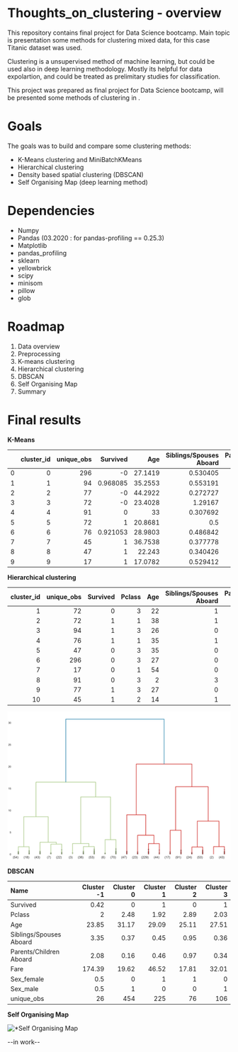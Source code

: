 # Thoughts_on_clustering - overview 

This repository contains final project for Data Science bootcamp. Main topic is presentation some methods for clustering mixed data, for this case Titanic dataset was used.

Clustering is a unsupervised method of machine learning, but could be used also in deep learning methodology. Mostly its helpful for data expolartion, and could be treated as prelimitary studies for classification.

This project was prepared as final project for Data Science bootcamp, will be presented some methods of clustering in .

# Goals

The goals was to build and compare some clustering methods:
  - K-Means clustering and MiniBatchKMeans
  - Hierarchical clustering
  - Density based spatial clustering (DBSCAN)
  - Self Organising Map (deep learning method)


# Dependencies

  - Numpy
  - Pandas (03.2020 : for pandas-profiling == 0.25.3)
  - Matplotlib
  - pandas_profiling
  - sklearn
  - yellowbrick
  - scipy
  - minisom
  - pillow
  - glob
  
  
# Roadmap

 1. Data overview 
 2. Preprocessing
 3. K-means clustering
 4. Hierarchical clustering
 5. DBSCAN 
 6. Self Organising Map
 7. Summary

# Final results 

**K-Means**


|    |   cluster_id |   unique_obs |   Survived |     Age |   Siblings/Spouses Aboard |   Parents/Children Aboard |     Fare |   Sex_female |   Sex_male |   Pclass_1 |   Pclass_2 |   Pclass_3 |
|---:|-------------:|-------------:|-----------:|--------:|--------------------------:|--------------------------:|---------:|-------------:|-----------:|-----------:|-----------:|-----------:|
|  0 |            0 |          296 |  -0        | 27.1419 |                  0.530405 |                  0.216216 |  12.2375 |            0 |          1 |         -0 |          0 |          1 |
|  1 |            1 |           94 |   0.968085 | 35.2553 |                  0.553191 |                  0.457447 | 106.126  |            1 |          0 |          1 |          0 |          0 |
|  2 |            2 |           77 |  -0        | 44.2922 |                  0.272727 |                  0.25974  |  62.8949 |           -0 |          1 |          1 |          0 |         -0 |
|  3 |            3 |           72 |  -0        | 23.4028 |                  1.29167  |                  1.09722  |  19.7731 |            1 |          0 |         -0 |          0 |          1 |
|  4 |            4 |           91 |   0        | 33      |                  0.307692 |                  0.142857 |  19.489  |           -0 |          1 |          0 |          1 |          0 |
|  5 |            5 |           72 |   1        | 20.8681 |                  0.5      |                  0.5      |  12.4645 |            1 |          0 |         -0 |          0 |          1 |
|  6 |            6 |           76 |   0.921053 | 28.9803 |                  0.486842 |                  0.605263 |  21.9701 |            1 |          0 |         -0 |          1 |         -0 |
|  7 |            7 |           45 |   1        | 36.7538 |                  0.377778 |                  0.311111 |  74.6373 |           -0 |          1 |          1 |         -0 |         -0 |
|  8 |            8 |           47 |   1        | 22.243  |                  0.340426 |                  0.297872 |  15.5797 |           -0 |          1 |         -0 |         -0 |          1 |
|  9 |            9 |           17 |   1        | 17.0782 |                  0.529412 |                  0.647059 |  21.0951 |           -0 |          1 |          0 |          1 |          0 |


**Hierarchical clustering**

|   cluster_id |   unique_obs |   Survived |   Pclass |   Age |   Siblings/Spouses Aboard |   Parents/Children Aboard |   Fare |   Sex_female |   Sex_male |
|-------------:|-------------:|-----------:|---------:|------:|--------------------------:|--------------------------:|-------:|-------------:|-----------:|
|            1 |           72 |          0 |        3 |    22 |                         1 |                         0 |  7.25  |            0 |          1 |
|            2 |           72 |          1 |        1 |    38 |                         1 |                         0 | 71.283 |            1 |          0 |
|            3 |           94 |          1 |        3 |    26 |                         0 |                         0 |  7.925 |            1 |          0 |
|            4 |           76 |          1 |        1 |    35 |                         1 |                         0 | 53.1   |            1 |          0 |
|            5 |           47 |          0 |        3 |    35 |                         0 |                         0 |  8.05  |            0 |          1 |
|            6 |          296 |          0 |        3 |    27 |                         0 |                         0 |  8.458 |            0 |          1 |
|            7 |           17 |          0 |        1 |    54 |                         0 |                         0 | 51.862 |            0 |          1 |
|            8 |           91 |          0 |        3 |     2 |                         3 |                         1 | 21.075 |            0 |          1 |
|            9 |           77 |          1 |        3 |    27 |                         0 |                         2 | 11.133 |            1 |          0 |
|           10 |           45 |          1 |        2 |    14 |                         1 |                         0 | 30.071 |            1 |          0 |

![**Hierarchical clustering**](https://github.com/Fikus91/Thoughts_on_clustering/blob/master/3.%20Hierarchical_clustering/hierarchy_titanic_normalized.png)


**DBSCAN**


|Name|   Cluster     -1    | Cluster     0    | Cluster     1    | Cluster    2    | Cluster     3    |
|:------------------------|-------:|-------:|-------:|------:|-------:|
| Survived                |   0.42 |   0    |   1    |  0    |   1    |
| Pclass                  |   2    |   2.48 |   1.92 |  2.89 |   2.03 |
| Age                     |  23.85 |  31.17 |  29.09 | 25.11 |  27.51 |
| Siblings/Spouses Aboard |   3.35 |   0.37 |   0.45 |  0.95 |   0.36 |
| Parents/Children Aboard |   2.08 |   0.16 |   0.46 |  0.97 |   0.34 |
| Fare                    | 174.39 |  19.62 |  46.52 | 17.81 |  32.01 |
| Sex_female              |   0.5  |   0    |   1    |  1    |   0    |
| Sex_male                |   0.5  |   1    |   0    |  0    |   1    |
| unique_obs              |  26    | 454    | 225    | 76    | 106    |



**Self Organising Map**

![***Self Organising Map**](https://github.com/Fikus91/Thoughts_on_clustering/blob/master/4.%20Self%20Organising%20Map/Self%20Organising%20Map%2020.gif)


--in work--
